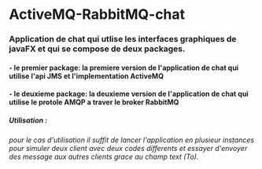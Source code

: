 # ActiveMQ-RabbitMQ-chat


###  Application de chat qui utlise les interfaces graphiques de javaFX et qui se compose de deux packages.

#### - le premier package: la premiere version de l'application de chat qui utilise l'api JMS et l'implementation ActiveMQ

#### - le deuxieme package: la deuxieme version de l'application de chat qui utilise le protole AMQP a traver le broker RabbitMQ


##### Utilisation :
###### pour le cas d'utilisation il suffit de lancer l'application en plusieur instances pour simuler deux client avec deux codes differents et essayer d'envoyer des message aux autres clients grace au champ text (To).

